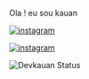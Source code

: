 Ola ! eu sou kauan

[![instagram](https://img.shields.io/badge/LinkedIn-0077B5?style=for-the-badge&logo=linkedin&logoColor=white)](https://linkedin.com/kauankurtz)

[![instagram](https://img.shields.io/badge/Instagram-E4405F?style=for-the-badge&logo=instagram&logoColor=white)](https://instagram.com/kauan_kurtz)

![Devkauan Status](https://github-readme-stats.vercel.app/api?username=Devkauan&show_icons=true)
